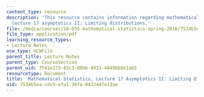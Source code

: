 ```yaml
---
content_type: resource
description: 'This resource contains information regarding mathematical statistics,
  lecture 17 asymptotics II: Limiting distributions.'
file: /media/courses/18-655-mathematical-statistics-spring-2016/7534b5eacdc9efa136fa0422447e13ae_MIT18_655S16_LecNote17.pdf
file_type: application/pdf
learning_resource_types:
- Lecture Notes
ocw_type: OCWFile
parent_title: Lecture Notes
parent_type: CourseSection
parent_uid: ff41e173-82c3-d8bb-8931-48496b8e1ab5
resourcetype: Document
title: 'Mathematical Statistics, Lecture 17 Asymptotics II: Limiting Distributions'
uid: 7534b5ea-cdc9-efa1-36fa-0422447e13ae
---
```

